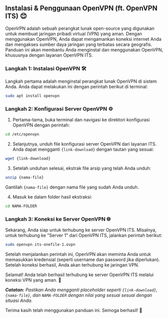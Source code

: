 ## Instalasi & Penggunaan OpenVPN (ft. OpenVPN ITS) 😊

OpenVPN adalah sebuah perangkat lunak open-source yang digunakan untuk membuat jaringan pribadi virtual (VPN) yang aman. Dengan menggunakan OpenVPN, Anda dapat mengamankan koneksi internet Anda dan mengakses sumber daya jaringan yang terbatas secara geografis. Panduan ini akan membantu Anda menginstal dan menggunakan OpenVPN, khususnya dengan layanan OpenVPN ITS.

### Langkah 1: Instalasi OpenVPN 🛠️

Langkah pertama adalah menginstal perangkat lunak OpenVPN di sistem Anda. Anda dapat melakukan ini dengan perintah berikut di terminal:

```bash
sudo apt install openvpn
```

### Langkah 2: Konfigurasi Server OpenVPN ⚙️

1. Pertama-tama, buka terminal dan navigasi ke direktori konfigurasi OpenVPN dengan perintah:

```bash
cd /etc/openvpn
```

2. Selanjutnya, unduh file konfigurasi server OpenVPN dari layanan ITS. Anda dapat mengganti `{link-download}` dengan tautan yang sesuai:

```bash
wget {link-download}
```

3. Setelah unduhan selesai, ekstrak file arsip yang telah Anda unduh:

```bash
unzip {nama-file}
```

Gantilah `{nama-file}` dengan nama file yang sudah Anda unduh.

4. Masuk ke dalam folder hasil ekstraksi:

```bash
cd NAMA-FOLDER
```

### Langkah 3: Koneksi ke Server OpenVPN 🌐

Sekarang, Anda siap untuk terhubung ke server OpenVPN ITS. Misalnya, untuk terhubung ke "Server 1" dari OpenVPN ITS, jalankan perintah berikut:

```bash
sudo openvpn its-onefile-1.ovpn
```

Setelah menjalankan perintah ini, OpenVPN akan meminta Anda untuk memasukkan kredensial (seperti username dan password jika diperlukan). Setelah koneksi berhasil, Anda akan terhubung ke jaringan VPN.

Selamat! Anda telah berhasil terhubung ke server OpenVPN ITS melalui koneksi VPN yang aman. 🎉

_**Catatan:** Pastikan Anda mengganti placeholder seperti `{link-download}`, `{nama-file}`, dan `NAMA-FOLDER` dengan nilai yang sesuai sesuai dengan situasi Anda._

Terima kasih telah menggunakan panduan ini. Semoga berhasil! 🚀
